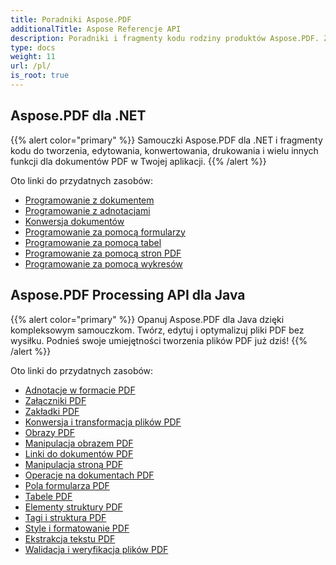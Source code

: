 ```yaml
---
title: Poradniki Aspose.PDF
additionalTitle: Aspose Referencje API
description: Poradniki i fragmenty kodu rodziny produktów Aspose.PDF. Zawiera podstawowe i zaawansowane tutoriale dotyczące korzystania z Aspose.PDF.
type: docs
weight: 11
url: /pl/
is_root: true
---
```


## Aspose.PDF dla .NET
{{% alert color="primary" %}}
Samouczki Aspose.PDF dla .NET i fragmenty kodu do tworzenia, edytowania, konwertowania, drukowania i wielu innych funkcji dla dokumentów PDF w Twojej aplikacji. 
{{% /alert %}}

Oto linki do przydatnych zasobów:
- [Programowanie z dokumentem](./net/programming-with-document/)
- [Programowanie z adnotacjami](./net/annotations/)  
- [Konwersja dokumentów](./net/document-conversion/)
- [Programowanie za pomocą formularzy](./net/programming-with-forms/)
- [Programowanie za pomocą tabel](./net/programming-with-tables/) 
- [Programowanie za pomocą stron PDF](./net/programming-with-pdf-pages/)
- [Programowanie za pomocą wykresów](./net/programming-with-graphs/)
 
## Aspose.PDF Processing API dla Java
{{% alert color="primary" %}}
Opanuj Aspose.PDF dla Java dzięki kompleksowym samouczkom. Twórz, edytuj i optymalizuj pliki PDF bez wysiłku. Podnieś swoje umiejętności tworzenia plików PDF już dziś!
{{% /alert %}}

Oto linki do przydatnych zasobów:
- [Adnotacje w formacie PDF](./java/pdf-annotations/)
- [Załączniki PDF](./java/pdf-attachments/)
- [Zakładki PDF](./java/pdf-bookmarks/)
- [Konwersja i transformacja plików PDF](./java/pdf-conversion-transformation/)
- [Obrazy PDF](./java/pdf-images/)
- [Manipulacja obrazem PDF](./java/pdf-image-manipulation/)
- [Linki do dokumentów PDF](./java/pdf-document-links/)
- [Manipulacja stroną PDF](./java/pdf-page-manipulation/)
- [Operacje na dokumentach PDF](./java/pdf-document-operations/)
- [Pola formularza PDF](./java/pdf-form-fields/)
- [Tabele PDF](./java/pdf-tables/)
- [Elementy struktury PDF](./java/pdf-structure-elements/)
- [Tagi i struktura PDF](./java/pdf-tags-and-structure/)
- [Style i formatowanie PDF](./java/pdf-styles-and-formatting/)
- [Ekstrakcja tekstu PDF](./java/pdf-text-extraction/)
- [Walidacja i weryfikacja plików PDF](./java/pdf-validation-and-verification/)

